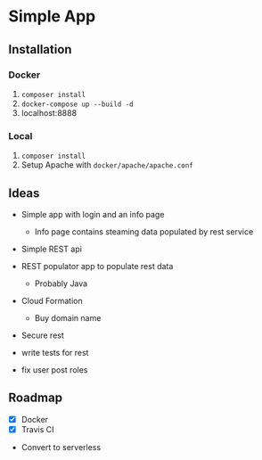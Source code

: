 # Simple App

## Installation

### Docker
1. `composer install`
2. `docker-compose up --build -d`
3. localhost:8888

### Local
1. `composer install`
2. Setup Apache with `docker/apache/apache.conf`


Ideas
-----
- Simple app with login and an info page
    - Info page contains steaming data populated by rest service
- Simple REST api
- REST populator app to populate rest data
    - Probably Java
- Cloud Formation
    - Buy domain name

- Secure rest
- write tests for rest
- fix user post roles

Roadmap
-------
- [x] Docker
- [x] Travis CI
- Convert to serverless
